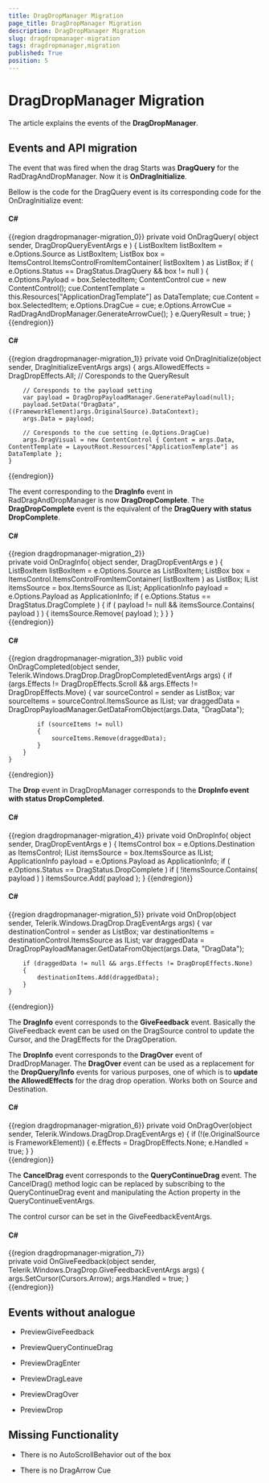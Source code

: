 ```yaml
---
title: DragDropManager Migration
page_title: DragDropManager Migration
description: DragDropManager Migration
slug: dragdropmanager-migration
tags: dragdropmanager,migration
published: True
position: 5
---
```


# DragDropManager Migration

The article explains the events of the __DragDropManager__.

## Events and API migration

The event that was fired when the drag Starts was __DragQuery__ for the RadDragAndDropManager. Now it is __OnDragInitialize__.

Bellow is the code for the DragQuery event is its corresponding code for the OnDragInitialize event:

#### __C#__
{{region dragdropmanager-migration_0}}
	private void OnDragQuery( object sender, DragDropQueryEventArgs e )
	{
	    ListBoxItem listBoxItem = e.Options.Source as ListBoxItem;
	    ListBox box = ItemsControl.ItemsControlFromItemContainer( listBoxItem ) as ListBox;
	    if ( e.Options.Status == DragStatus.DragQuery && box != null )
	    {
	        e.Options.Payload = box.SelectedItem;
	        ContentControl cue = new ContentControl();
	        cue.ContentTemplate = this.Resources["ApplicationDragTemplate"] as DataTemplate;
	        cue.Content = box.SelectedItem;
	        e.Options.DragCue = cue;
	        e.Options.ArrowCue = RadDragAndDropManager.GenerateArrowCue();
	    }
	    e.QueryResult = true;
	}
{{endregion}}

#### __C#__
{{region dragdropmanager-migration_1}}
	private void OnDragInitialize(object sender, DragInitializeEventArgs args)
	{
	    args.AllowedEffects = DragDropEffects.All; // Coresponds to the QueryResult
	    
	    // Coresponds to the payload setting
	    var payload = DragDropPayloadManager.GeneratePayload(null);
	    payload.SetData("DragData", ((FrameworkElement)args.OriginalSource).DataContext);
	    args.Data = payload;
	
	    // Coresponds to the cue setting (e.Options.DragCue)
	    args.DragVisual = new ContentControl { Content = args.Data, ContentTemplate = LayoutRoot.Resources["ApplicationTemplate"] as DataTemplate };
	}	
{{endregion}}

The event corresponding to the __DragInfo__ event in RadDragAndDropManager is now __DragDropComplete__. The __DragDropComplete__ event is the equivalent of the __DragQuery with status DropComplete__.

#### __C#__
{{region dragdropmanager-migration_2}}	
	private void OnDragInfo( object sender, DragDropEventArgs e )
	{
	    ListBoxItem listBoxItem = e.Options.Source as ListBoxItem;
	    ListBox box = ItemsControl.ItemsControlFromItemContainer( listBoxItem ) as ListBox;
	    IList<ApplicationInfo> itemsSource = box.ItemsSource as IList<ApplicationInfo>;
	    ApplicationInfo payload = e.Options.Payload as ApplicationInfo;
	    if ( e.Options.Status == DragStatus.DragComplete )
	    {
	        if ( payload != null && itemsSource.Contains( payload ) )
	        {
	            itemsSource.Remove( payload );
	        }
	    }
	}	
{{endregion}}

#### __C#__
{{region dragdropmanager-migration_3}}
	public void OnDragCompleted(object sender, Telerik.Windows.DragDrop.DragDropCompletedEventArgs args)
	{
		if (args.Effects != DragDropEffects.Scroll && args.Effects != DragDropEffects.Move)
		{
			var sourceControl = sender as ListBox;
			var sourceItems = sourceControl.ItemsSource as IList;
			var draggedData = DragDropPayloadManager.GetDataFromObject(args.Data, "DragData");
	 
			if (sourceItems != null)
			{
				sourceItems.Remove(draggedData);
			}
		}
	}	
{{endregion}}

The __Drop__ event in DragDropManager corresponds to the __DropInfo event with status DropCompleted__.

#### __C#__

{{region dragdropmanager-migration_4}}
	private void OnDropInfo( object sender, DragDropEventArgs e )
	{
	    ItemsControl box = e.Options.Destination as ItemsControl;
	    IList<ApplicationInfo> itemsSource = box.ItemsSource as IList<ApplicationInfo>;
	    ApplicationInfo payload = e.Options.Payload as ApplicationInfo;
	    if ( e.Options.Status == DragStatus.DropComplete )
	        if ( !itemsSource.Contains( payload ) )
	            itemsSource.Add( payload );
	}
{{endregion}}

#### __C#__
{{region dragdropmanager-migration_5}}
	private void OnDrop(object sender, Telerik.Windows.DragDrop.DragEventArgs args)
	{
		var destinationControl = sender as ListBox;
		var destinationItems = destinationControl.ItemsSource as IList;
		var draggedData = DragDropPayloadManager.GetDataFromObject(args.Data, "DragData");
	 
		if (draggedData != null && args.Effects != DragDropEffects.None)
		{
			destinationItems.Add(draggedData);
		}
	}
{{endregion}}

The __DragInfo__ event corresponds to the __GiveFeedback__ event. Basically the GiveFeedback event can be used on the DragSource control to update the Cursor, and the DragEffects for the DragOperation.        

The __DropInfo__ event corresponds to the __DragOver__ event of DradDropManager. The __DragOver__ event can be used as a replacement for the __DropQuery/Info__ events for various purposes, one of which is to __update the AllowedEffects__ for the drag drop operation.  Works both on Source and Destination.

#### __C#__
{{region dragdropmanager-migration_6}}
	private void OnDragOver(object sender, Telerik.Windows.DragDrop.DragEventArgs e)
	{
		if (!(e.OriginalSource is FrameworkElement))
		{
			e.Effects = DragDropEffects.None;
					e.Handled = true;
		}
	}	
{{endregion}}

The __CancelDrag__ event corresponds to the __QueryContinueDrag__ event. The CancelDrag() method logic can be replaced by subscribing to the QueryContinueDrag event and manipulating the Action property in the QueryContinueEventArgs.        

The control cursor can be set in the GiveFeedbackEventArgs.

#### __C#__
{{region dragdropmanager-migration_7}}	
	private void OnGiveFeedback(object sender, Telerik.Windows.DragDrop.GiveFeedbackEventArgs args)
	{
	    args.SetCursor(Cursors.Arrow);
	    args.Handled = true;
	}	
{{endregion}}

## Events without analogue

* PreviewGiveFeedback

* PreviewQueryContinueDrag

* PreviewDragEnter

* PreviewDragLeave

* PreviewDragOver

* PreviewDrop

## Missing Functionality

* There is no AutoScrollBehavior out of the box

* There is no DragArrow Cue